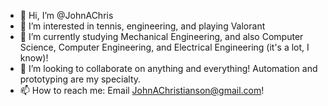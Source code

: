 - 👋 Hi, I’m @JohnAChris
- 👀 I’m interested in tennis, engineering, and playing Valorant
- 🌱 I’m currently studying Mechanical Engineering, and also Computer Science, Computer Engineering, and Electrical Engineering (it's a lot, I know)!
- 💞️ I’m looking to collaborate on anything and everything! Automation and prototyping are my specialty.
- 📫 How to reach me: Email JohnAChristianson@gmail.com!
